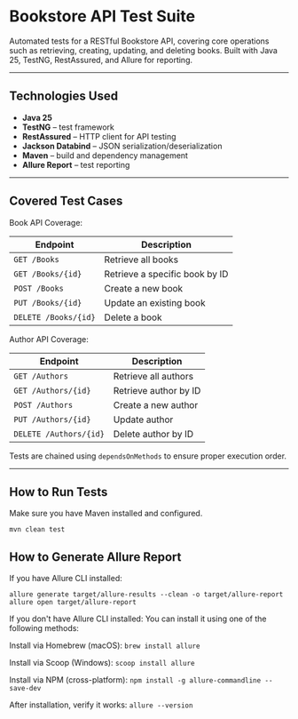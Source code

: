 # Bookstore API Test Suite

Automated tests for a RESTful Bookstore API, covering core operations such as retrieving, creating, updating, and deleting books. Built with Java 25, TestNG, RestAssured, and Allure for reporting.

---

## Technologies Used

- **Java 25**
- **TestNG** – test framework
- **RestAssured** – HTTP client for API testing
- **Jackson Databind** – JSON serialization/deserialization
- **Maven** – build and dependency management
- **Allure Report** – test reporting

---

## Covered Test Cases

Book API Coverage:

| Endpoint              | Description                                      |
|-----------------------|--------------------------------------------------|
| `GET /Books`          | Retrieve all books                               |
| `GET /Books/{id}`     | Retrieve a specific book by ID                   |
| `POST /Books`         | Create a new book                                |
| `PUT /Books/{id}`     | Update an existing book                          |
| `DELETE /Books/{id}`  | Delete a book                                    |

Author API Coverage:

| Endpoint              | Description                                      |
|-----------------------|--------------------------------------------------|
| `GET /Authors`          | Retrieve all authors                           |
| `GET /Authors/{id}`     | Retrieve author by ID                          |
| `POST /Authors`         | Create a new author                            |
| `PUT /Authors/{id}`     | Update author                                  |
| `DELETE /Authors/{id}`  | Delete author by ID                            |

Tests are chained using `dependsOnMethods` to ensure proper execution order.

---

## How to Run Tests

Make sure you have Maven installed and configured.

`mvn clean test`

## How to Generate Allure Report

If you have Allure CLI installed:
```
allure generate target/allure-results --clean -o target/allure-report
allure open target/allure-report
```

If you don't have Allure CLI installed:
You can install it using one of the following methods:

Install via Homebrew (macOS):
`brew install allure`

Install via Scoop (Windows):
`scoop install allure`

Install via NPM (cross-platform):
`npm install -g allure-commandline --save-dev`

After installation, verify it works:
`allure --version`
